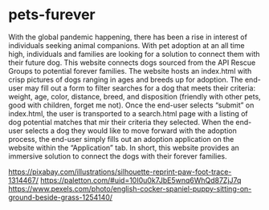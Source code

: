 # pets-furever

With the global pandemic happening, there has been a rise in interest of individuals seeking animal companions. With pet adoption at an all time high, individuals and families are looking for a solution to connect them with their future dog. This website connects dogs sourced from the API Rescue Groups to potential forever families. The website hosts an index.html with crisp pictures of dogs ranging in ages and breeds up for adoption. The end-user may fill out a form to filter searches for a dog that meets their criteria: weight, age, color, distance, breed, and disposition (friendly with other pets, good with children, forget me not). Once the end-user selects “submit” on index.html, the user is transported to a search.html page with a listing of dog potential matches that mir their criteria they selected. When the end-user selects a dog they would like to move forward with the adoption process, the end-user simply fills out an adoption application on the website within the “Application” tab. In short, this website provides an immersive solution to connect the dogs with their forever families.

https://pixabay.com/illustrations/silhouette-reprint-paw-foot-trace-1314467/
https://paletton.com/#uid=10I0u0k7JbE5wnq6WhQd87ZjJ7q
https://www.pexels.com/photo/english-cocker-spaniel-puppy-sitting-on-ground-beside-grass-1254140/